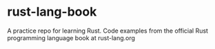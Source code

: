 # rust-lang-book
A practice repo for learning Rust. Code examples from the official Rust programming language book at rust-lang.org
